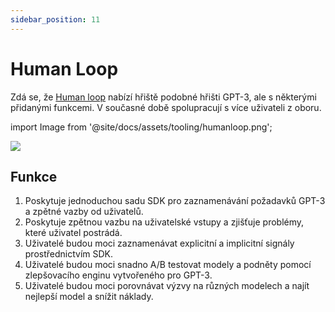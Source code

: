 ```yaml
---
sidebar_position: 11
---
```


# Human Loop

Zdá se, že [Human loop](https://humanloop.com/) nabízí hřiště podobné hřišti GPT-3, 
ale s některými přidanými funkcemi. V současné době spolupracují s více uživateli z oboru.

import Image from '@site/docs/assets/tooling/humanloop.png';

<div style={{textAlign: 'center'}}>
  <img src={Image} style={{width: "750px"}} />
</div>

## Funkce
1. Poskytuje jednoduchou sadu SDK pro zaznamenávání požadavků GPT-3 a zpětné vazby od uživatelů.
2. Poskytuje zpětnou vazbu na uživatelské vstupy a zjišťuje problémy, které uživatel postrádá.
3. Uživatelé budou moci zaznamenávat explicitní a implicitní signály prostřednictvím SDK.
4. Uživatelé budou moci snadno A/B testovat modely a podněty pomocí zlepšovacího enginu vytvořeného pro GPT-3. 
5. Uživatelé budou moci porovnávat výzvy na různých modelech a najít nejlepší model a snížit náklady.
